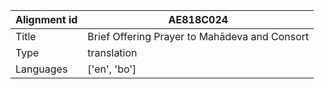 |Alignment id | AE818C024
| --- | --- 
|Title | Brief Offering Prayer to Mahādeva and Consort 
|Type | translation
|Languages | ['en', 'bo']